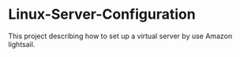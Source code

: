 # Linux-Server-Configuration
This project describing how to set up a virtual server by use Amazon lightsail.
